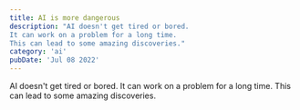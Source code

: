 ```yaml
---
title: AI is more dangerous
description: "AI doesn't get tired or bored.
It can work on a problem for a long time.
This can lead to some amazing discoveries."
category: 'ai'
pubDate: 'Jul 08 2022'
---
```


AI doesn't get tired or bored.
It can work on a problem for a long time.
This can lead to some amazing discoveries.